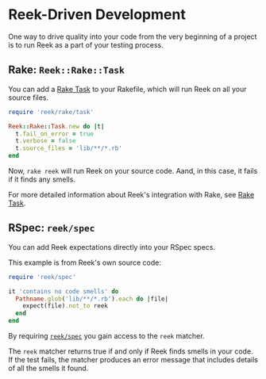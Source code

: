 # Reek-Driven Development

One way to drive quality into your code from the very beginning of a project is to run Reek as a part of your testing process.

## Rake: `Reek::Rake::Task`

You can add a [Rake Task] to your Rakefile, which will run Reek on all your source files.

```Ruby
require 'reek/rake/task'

Reek::Rake::Task.new do |t|
  t.fail_on_error = true
  t.verbose = false
  t.source_files = 'lib/**/*.rb'
end
```

Now, `rake reek` will run Reek on your source code. Aand, in this case, it fails if it finds any smells.

For more detailed information about Reek's integration with Rake, see [Rake Task].

[Rake Task]: Rake-Task.md

## RSpec: `reek/spec`

You can add Reek expectations directly into your RSpec specs.

This example is from Reek's own source code:

```Ruby
require 'reek/spec'

it 'contains no code smells' do
  Pathname.glob('lib/**/*.rb').each do |file|
    expect(file).not_to reek
  end
end
```

By requiring [`reek/spec`] you gain access to the `reek` matcher.

The `reek` matcher returns true if and only if Reek finds smells in your code. If the test fails, the matcher produces an error message that includes details of all the smells it found.

[`reek/spec`]: ../lib/reek/spec.rb

